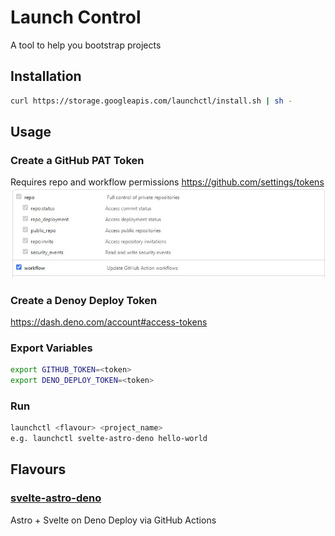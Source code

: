 # Launch Control
A tool to help you bootstrap projects
## Installation
```sh
curl https://storage.googleapis.com/launchctl/install.sh | sh -
```
## Usage
### Create a GitHub PAT Token
Requires repo and workflow permissions
https://github.com/settings/tokens
![](docs/pat.jpg)
### Create a Denoy Deploy Token
https://dash.deno.com/account#access-tokens
### Export Variables
```sh
export GITHUB_TOKEN=<token>
export DENO_DEPLOY_TOKEN=<token>
```
### Run
```sh
launchctl <flavour> <project_name>
e.g. launchctl svelte-astro-deno hello-world
```
## Flavours
### [svelte-astro-deno](https://github.com/fraserdarwent/create-svelte-astro-deno-app)
Astro + Svelte on Deno Deploy via GitHub Actions
